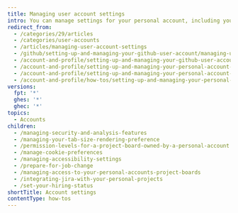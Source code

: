 ```yaml
---
title: Managing user account settings
intro: You can manage settings for your personal account, including your theme, username, default branch, accessibility, and security settings.
redirect_from:
  - /categories/29/articles
  - /categories/user-accounts
  - /articles/managing-user-account-settings
  - /github/setting-up-and-managing-your-github-user-account/managing-user-account-settings
  - /account-and-profile/setting-up-and-managing-your-github-user-account/managing-user-account-settings
  - /account-and-profile/setting-up-and-managing-your-personal-account-on-github/managing-personal-account-settings
  - /account-and-profile/setting-up-and-managing-your-personal-account-on-github/managing-user-account-settings
  - /account-and-profile/how-tos/setting-up-and-managing-your-personal-account-on-github/managing-user-account-settings
versions:
  fpt: '*'
  ghes: '*'
  ghec: '*'
topics:
  - Accounts
children:
  - /managing-security-and-analysis-features
  - /managing-your-tab-size-rendering-preference
  - /permission-levels-for-a-project-board-owned-by-a-personal-account
  - /manage-cookie-preferences
  - /managing-accessibility-settings
  - /prepare-for-job-change
  - /managing-access-to-your-personal-accounts-project-boards
  - /integrating-jira-with-your-personal-projects
  - /set-your-hiring-status
shortTitle: Account settings
contentType: how-tos
---
```


